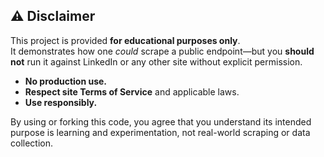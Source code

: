 ## ⚠️ Disclaimer

This project is provided **for educational purposes only**.  
It demonstrates how one *could* scrape a public endpoint—but you **should not** run it against LinkedIn or any other site without explicit permission.  

- **No production use.**  
- **Respect site Terms of Service** and applicable laws.  
- **Use responsibly.**  

By using or forking this code, you agree that you understand its intended purpose is learning and experimentation, not real-world scraping or data collection.
